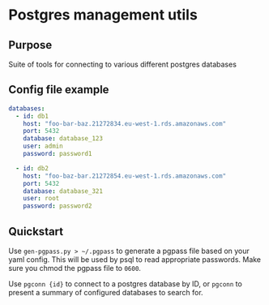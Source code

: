 # Postgres management utils

## Purpose

Suite of tools for connecting to various different postgres databases

## Config file example

```yaml
databases:
  - id: db1
    host: "foo-bar-baz.21272834.eu-west-1.rds.amazonaws.com"
    port: 5432
    database: database_123
    user: admin
    password: password1

  - id: db2
    host: "foo-baz-bar.21272854.eu-west-1.rds.amazonaws.com"
    port: 5432
    database: database_321
    user: root
    password: password2

```

## Quickstart

Use `gen-pgpass.py > ~/.pgpass` to generate a pgpass file based on your yaml config. This will be
used by psql to read appropriate passwords. Make sure you chmod the pgpass file to `0600`.

Use `pgconn {id}` to connect to a postgres database by ID, or `pgconn` to present a summary of configured
databases to search for.
